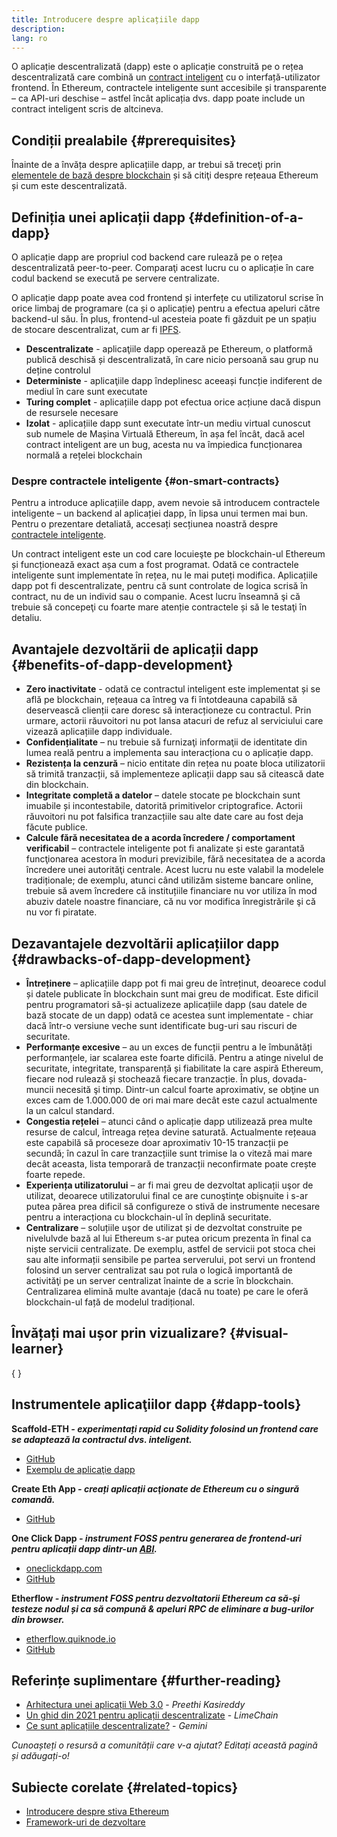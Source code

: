 ```yaml
---
title: Introducere despre aplicațiile dapp
description:
lang: ro
---
```


O aplicație descentralizată (dapp) este o aplicație construită pe o rețea descentralizată care combină un [contract inteligent](/developers/docs/smart-contracts/) cu o interfață-utilizator frontend. În Ethereum, contractele inteligente sunt accesibile și transparente – ca API-uri deschise – astfel încât aplicația dvs. dapp poate include un contract inteligent scris de altcineva.

## Condiții prealabile {#prerequisites}

Înainte de a învăța despre aplicațiile dapp, ar trebui să treceţi prin [elementele de bază despre blockchain](/developers/docs/intro-to-ethereum/) și să citiţi despre rețeaua Ethereum și cum este descentralizată.

## Definiția unei aplicații dapp {#definition-of-a-dapp}

O aplicație dapp are propriul cod backend care rulează pe o rețea descentralizată peer-to-peer. Comparaţi acest lucru cu o aplicație în care codul backend se execută pe servere centralizate.

O aplicație dapp poate avea cod frontend și interfețe cu utilizatorul scrise în orice limbaj de programare (ca și o aplicație) pentru a efectua apeluri către backend-ul său. În plus, frontend-ul acesteia poate fi găzduit pe un spațiu de stocare descentralizat, cum ar fi [IPFS](https://ipfs.io/).

- **Descentralizate** - aplicaţiile dapp operează pe Ethereum, o platformă publică deschisă și descentralizată, în care nicio persoană sau grup nu deține controlul
- **Deterministe** - aplicaţiile dapp îndeplinesc aceeași funcție indiferent de mediul în care sunt executate
- **Turing complet** - aplicațiile dapp pot efectua orice acțiune dacă dispun de resursele necesare
- **Izolat** - aplicațiile dapp sunt executate într-un mediu virtual cunoscut sub numele de Mașina Virtuală Ethereum, în așa fel încât, dacă acel contract inteligent are un bug, acesta nu va împiedica funcționarea normală a rețelei blockchain

### Despre contractele inteligente {#on-smart-contracts}

Pentru a introduce aplicațiile dapp, avem nevoie să introducem contractele inteligente – un backend al aplicației dapp, în lipsa unui termen mai bun. Pentru o prezentare detaliată, accesați secțiunea noastră despre [contractele inteligente](/developers/docs/smart-contracts/).

Un contract inteligent este un cod care locuieşte pe blockchain-ul Ethereum și funcționează exact așa cum a fost programat. Odată ce contractele inteligente sunt implementate în rețea, nu le mai puteți modifica. Aplicațiile dapp pot fi descentralizate, pentru că sunt controlate de logica scrisă în contract, nu de un individ sau o companie. Acest lucru înseamnă şi că trebuie să concepeţi cu foarte mare atenție contractele și să le testaţi în detaliu.

## Avantajele dezvoltării de aplicații dapp {#benefits-of-dapp-development}

- **Zero inactivitate** - odată ce contractul inteligent este implementat și se află pe blockchain, rețeaua ca întreg va fi întotdeauna capabilă să deservească clienții care doresc să interacționeze cu contractul. Prin urmare, actorii răuvoitori nu pot lansa atacuri de refuz al serviciului care vizează aplicațiile dapp individuale.
- **Confidențialitate** – nu trebuie să furnizaţi informaţii de identitate din lumea reală pentru a implementa sau interacționa cu o aplicație dapp.
- **Rezistența la cenzură** – nicio entitate din rețea nu poate bloca utilizatorii să trimită tranzacții, să implementeze aplicații dapp sau să citească date din blockchain.
- **Integritate completă a datelor** – datele stocate pe blockchain sunt imuabile și incontestabile, datorită primitivelor criptografice. Actorii răuvoitori nu pot falsifica tranzacțiile sau alte date care au fost deja făcute publice.
- **Calcule fără necesitatea de a acorda încredere / comportament verificabil** – contractele inteligente pot fi analizate și este garantată funcţionarea acestora în moduri previzibile, fără necesitatea de a acorda încredere unei autorităţi centrale. Acest lucru nu este valabil la modelele tradiționale; de exemplu, atunci când utilizăm sisteme bancare online, trebuie să avem încredere că instituțiile financiare nu vor utiliza în mod abuziv datele noastre financiare, că nu vor modifica înregistrările şi că nu vor fi piratate.

## Dezavantajele dezvoltării aplicațiilor dapp {#drawbacks-of-dapp-development}

- **Întreținere** – aplicațiile dapp pot fi mai greu de întreținut, deoarece codul și datele publicate în blockchain sunt mai greu de modificat. Este dificil pentru programatori să-și actualizeze aplicațiile dapp (sau datele de bază stocate de un dapp) odată ce acestea sunt implementate - chiar dacă într-o versiune veche sunt identificate bug-uri sau riscuri de securitate.
- **Performanțe excesive** – au un exces de funcții pentru a le îmbunătăți performanțele, iar scalarea este foarte dificilă. Pentru a atinge nivelul de securitate, integritate, transparență și fiabilitate la care aspiră Ethereum, fiecare nod rulează și stochează fiecare tranzacție. În plus, dovada-muncii necesită şi timp. Dintr-un calcul foarte aproximativ, se obţine un exces cam de 1.000.000 de ori mai mare decât este cazul actualmente la un calcul standard.
- **Congestia rețelei** – atunci când o aplicație dapp utilizează prea multe resurse de calcul, întreaga rețea devine saturată. Actualmente rețeaua este capabilă să proceseze doar aproximativ 10-15 tranzacții pe secundă; în cazul în care tranzacțiile sunt trimise la o viteză mai mare decât aceasta, lista temporară de tranzacții neconfirmate poate crește foarte repede.
- **Experiența utilizatorului** – ar fi mai greu de dezvoltat aplicații uşor de utilizat, deoarece utilizatorului final ce are cunoştinţe obişnuite i s-ar putea părea prea dificil să configureze o stivă de instrumente necesare pentru a interacționa cu blockchain-ul în deplină securitate.
- **Centralizare** – soluțiile uşor de utilizat și de dezvoltat construite pe nivelulvde bază al lui Ethereum s-ar putea oricum prezenta în final ca niște servicii centralizate. De exemplu, astfel de servicii pot stoca chei sau alte informații sensibile pe partea serverului, pot servi un frontend folosind un server centralizat sau pot rula o logică importantă de activităţi pe un server centralizat înainte de a scrie în blockchain. Centralizarea elimină multe avantaje (dacă nu toate) pe care le oferă blockchain-ul față de modelul tradițional.

## Învățați mai ușor prin vizualizare? {#visual-learner}

{
<YouTube id="F50OrwV6Uk8" />
}

## Instrumentele aplicaţiilor dapp {#dapp-tools}

**Scaffold-ETH _- experimentați rapid cu Solidity folosind un frontend care se adaptează la contractul dvs. inteligent._**

- [GitHub](https://github.com/austintgriffith/scaffold-eth)
- [Exemplu de aplicaţie dapp](https://punkwallet.io/)

**Create Eth App _- creați aplicații acţionate de Ethereum cu o singură comandă._**

- [GitHub](https://github.com/paulrberg/create-eth-app)

**One Click Dapp _- instrument FOSS pentru generarea de frontend-uri pentru aplicații dapp dintr-un [ABI](/glossary/#abi)._**

- [oneclickdapp.com](https://oneclickdapp.com)
- [GitHub](https://github.com/oneclickdapp/oneclickdapp-v1)

**Etherflow _- instrument FOSS pentru dezvoltatorii Ethereum ca să-şi testeze nodul și ca să compună & apeluri RPC de eliminare a bug-urilor din browser._**

- [etherflow.quiknode.io](https://etherflow.quiknode.io/)
- [GitHub](https://github.com/abunsen/etherflow)

## Referințe suplimentare {#further-reading}

- [Arhitectura unei aplicații Web 3.0](https://www.preethikasireddy.com/post/the-architecture-of-a-web-3-0-application) - _Preethi Kasireddy_
- [Un ghid din 2021 pentru aplicații descentralizate](https://limechain.tech/blog/what-are-dapps-the-2021-guide/) - _LimeChain_
- [Ce sunt aplicațiile descentralizate?](https://www.gemini.com/cryptopedia/decentralized-applications-defi-dapps) - _Gemini_

_Cunoașteți o resursă a comunității care v-a ajutat? Editați această pagină și adăugați-o!_

## Subiecte corelate {#related-topics}

- [Introducere despre stiva Ethereum](/developers/docs/ethereum-stack/)
- [Framework-uri de dezvoltare](/developers/docs/frameworks/)
